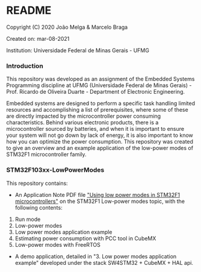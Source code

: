 # README

Copyright (C) 2020 João Melga & Marcelo Braga

Created on: mar-08-2021

Institution: Universidade Federal de Minas Gerais - UFMG

### Introduction
This repository was developed as an assignment of the Embedded Systems Programming discipline at UFMG (Universidade Federal de Minas Gerais) - Prof. Ricardo de Oliveira Duarte - Department of Electronic Engineering.

Embedded systems are designed to perform a specific task handling limited resources and accomplishing a list of prerequisites, where some of these are directly impacted by the microcontroller power consuming characteristics. Behind various electronic products, there is a microcontroller sourced by batteries, and when it is important to ensure your system will not go down by lack of energy, it is also important to know how you can optimize the power consumption.
This repository was created to give an overview and an example application of the low-power modes of STM32F1 microcontroller family.

### STM32F103xx-LowPowerModes
This repository contains:
- An Application Note PDF file ["Using low power modes in STM32F1 microcontrollers"](https://github.com/joaomelga/STM32F103xx-LowPowerModes/blob/main/Using%20low%20power%20modes%20in%20STM32F1%20microcontrollers.pdf) on the STM32F1 Low-power modes topic,  with the following contents:
1.  Run mode
2.	Low-power modes 
3. 	Low power modes application example
4.	Estimating power consumption with PCC tool in CubeMX
5.	Low-power modes with FreeRTOS

- A demo application, detailed in "3. Low power modes application example" developed under the stack SW4STM32 + CubeMX + HAL api.
